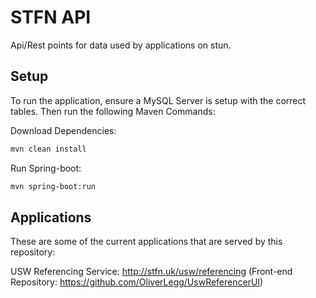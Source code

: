 # STFN API

Api/Rest points for data used by applications on stun.

## Setup
To run the application, ensure a MySQL Server is setup with the correct tables. Then run the following Maven Commands:

Download Dependencies:
```bash
mvn clean install
```
Run Spring-boot:
```bash
mvn spring-boot:run
```

## Applications

These are some of the current applications that are served by this repository:

USW Referencing Service: http://stfn.uk/usw/referencing (Front-end Repository: https://github.com/OliverLegg/UswReferencerUI)
